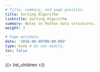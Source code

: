 ```yaml
---
# Title, summary, and page position.
title: Sorting Algorithm
linktitle: Sorting Algorithm
summary: Notes on Python data structures.
weight: 3

# Page metadata.
date: '2018-09-09T00:00:00Z'
type: book # Do not modify.
toc: false
---
```


{{< list_children >}}

